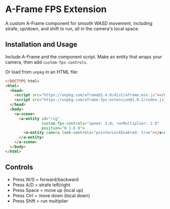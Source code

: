 # A-Frame FPS Extension

A custom A-Frame component for smooth WASD movement, including strafe, up/down, and shift to run, all in the camera's local space.

## Installation and Usage

Include A-Frame and the component script. Make an entity that wraps your camera, then add `custom-fps-controls`.

Or load from `unpkg` in an HTML file:

```html
<!DOCTYPE html>
<html>
  <head>
    <script src="https://unpkg.com/aframe@1.4.0/dist/aframe.min.js"></script>
    <script src="https://unpkg.com/aframe-fps-extension@1.0.2/index.js"></script>
  </head>
  <body>
    <a-scene>
      <a-entity id="rig"
                custom-fps-controls="speed: 3.0; runMultiplier: 2.0"
                position="0 1.6 0">
        <a-entity camera look-controls="pointerLockEnabled: true"></a-entity>
      </a-entity>
    </a-scene>
  </body>
</html>
```

## Controls

- Press W/S = forward/backward
- Press A/D = strafe left/right
- Press Space = move up (local up)
- Press Ctrl = move down (local down)
- Press Shift = run multiplier

